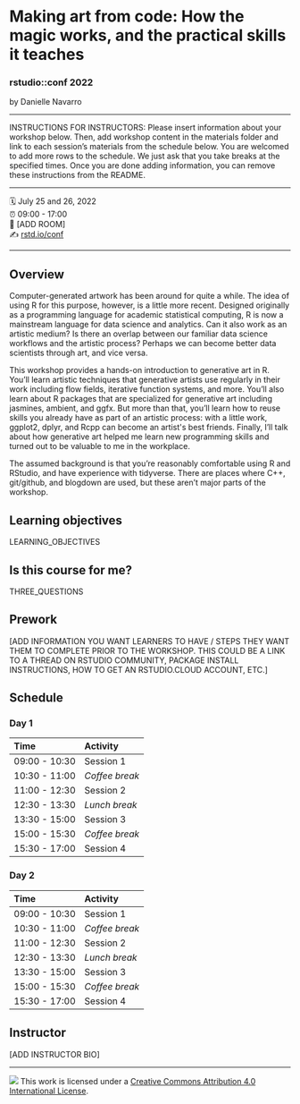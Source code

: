 Making art from code: How the magic works, and the practical skills it teaches
================

### rstudio::conf 2022

by Danielle Navarro

-----

INSTRUCTIONS FOR INSTRUCTORS: Please insert information about your
workshop below. Then, add workshop content in the materials folder and
link to each session’s materials from the schedule below. You are
welcomed to add more rows to the schedule. We just ask that you take
breaks at the specified times. Once you are done adding information, you
can remove these instructions from the README.

-----

:spiral_calendar: July 25 and 26, 2022  
:alarm_clock:     09:00 - 17:00  
:hotel:           \[ADD ROOM\]  
:writing_hand:    [rstd.io/conf](http://rstd.io/conf)

-----

## Overview

Computer-generated artwork has been around for quite a while. The idea of using R for this purpose, however, is a little more recent. Designed originally as a programming language for academic statistical computing, R is now a mainstream language for data science and analytics. Can it also work as an artistic medium? Is there an overlap between our familiar data science workflows and the artistic process? Perhaps we can become better data scientists through art, and vice versa.

This workshop provides a hands-on introduction to generative art in R. You’ll learn artistic techniques that generative artists use regularly in their work including flow fields, iterative function systems, and more. You’ll also learn about R packages that are specialized for generative art including jasmines, ambient, and ggfx. But more than that, you’ll learn how to reuse skills you already have as part of an artistic process: with a little work, ggplot2, dplyr, and Rcpp can become an artist's best friends. Finally, I’ll talk about how generative art helped me learn new programming skills and turned out to be valuable to me in the workplace.

The assumed background is that you’re reasonably comfortable using R and RStudio, and have experience with tidyverse. There are places where C++, git/github, and blogdown are used, but these aren’t major parts of the workshop.

## Learning objectives

LEARNING_OBJECTIVES

## Is this course for me?

THREE_QUESTIONS

## Prework

\[ADD INFORMATION YOU WANT LEARNERS TO HAVE / STEPS THEY WANT THEM TO
COMPLETE PRIOR TO THE WORKSHOP. THIS COULD BE A LINK TO A THREAD ON
RSTUDIO COMMUNITY, PACKAGE INSTALL INSTRUCTIONS, HOW TO GET AN
RSTUDIO.CLOUD ACCOUNT, ETC.\]

## Schedule

### Day 1

| Time          | Activity         |
| :------------ | :--------------- |
| 09:00 - 10:30 | Session 1        |
| 10:30 - 11:00 | *Coffee break*   |
| 11:00 - 12:30 | Session 2        |
| 12:30 - 13:30 | *Lunch break*    |
| 13:30 - 15:00 | Session 3        |
| 15:00 - 15:30 | *Coffee break*   |
| 15:30 - 17:00 | Session 4        |

### Day 2

| Time          | Activity         |
| :------------ | :--------------- |
| 09:00 - 10:30 | Session 1        |
| 10:30 - 11:00 | *Coffee break*   |
| 11:00 - 12:30 | Session 2        |
| 12:30 - 13:30 | *Lunch break*    |
| 13:30 - 15:00 | Session 3        |
| 15:00 - 15:30 | *Coffee break*   |
| 15:30 - 17:00 | Session 4        |

## Instructor

\[ADD INSTRUCTOR BIO\]

-----

![](https://i.creativecommons.org/l/by/4.0/88x31.png) This work is
licensed under a [Creative Commons Attribution 4.0 International
License](https://creativecommons.org/licenses/by/4.0/).
